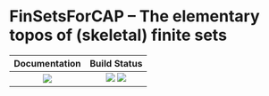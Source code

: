 <!-- BEGIN HEADER -->
# FinSetsForCAP – The elementary topos of (skeletal) finite sets

| **Documentation**         | **Build Status**                                            |
|:-------------------------:|:-----------------------------------------------------------:|
| [![][docs-img]][docs-url] | [![][tests-img]][tests-url] [![][codecov-img]][codecov-url] |
<!-- END HEADER -->

<!-- BEGIN FOOTER -->
[docs-img]: https://img.shields.io/badge/docs-dev-blue.svg
[docs-url]: /../../raw/doc/FinSetsForCAP.pdf

[tests-img]: https://github.com/homalg-project/FinSetsForCAP/workflows/Tests/badge.svg
[tests-url]: https://github.com/homalg-project/FinSetsForCAP/actions?query=workflow%3ATests

[codecov-img]: https://codecov.io/gh/homalg-project/FinSetsForCAP/branch/master/graph/badge.svg
[codecov-url]: https://codecov.io/gh/homalg-project/FinSetsForCAP
<!-- END FOOTER -->

